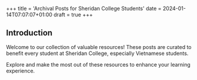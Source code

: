 +++
title = 'Archival Posts for Sheridan College Students'
date = 2024-01-14T07:07:07+01:00
draft = true
+++
## Introduction

Welcome to our collection of valuable resources! These posts are curated to benefit every student at Sheridan College, especially Vietnamese students.

Explore and make the most out of these resources to enhance your learning experience.
